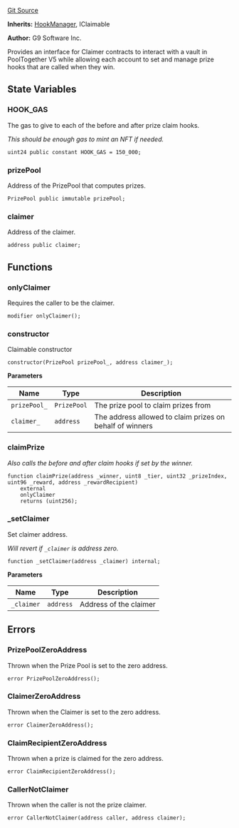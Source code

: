 [Git Source](https://github.com/GenerationSoftware/pt-v5-vault/blob/20fa85c88da69db10b7e4f1a2b1d9cc5b6bca536/src/abstract/Claimable.sol)

**Inherits:**
[HookManager](./HookManager), IClaimable

**Author:**
G9 Software Inc.

Provides an interface for Claimer contracts to interact with a vault in PoolTogether
V5 while allowing each account to set and manage prize hooks that are called when they win.


## State Variables
### HOOK_GAS
The gas to give to each of the before and after prize claim hooks.

*This should be enough gas to mint an NFT if needed.*


```solidity
uint24 public constant HOOK_GAS = 150_000;
```


### prizePool
Address of the PrizePool that computes prizes.


```solidity
PrizePool public immutable prizePool;
```


### claimer
Address of the claimer.


```solidity
address public claimer;
```


## Functions
### onlyClaimer

Requires the caller to be the claimer.


```solidity
modifier onlyClaimer();
```

### constructor

Claimable constructor


```solidity
constructor(PrizePool prizePool_, address claimer_);
```
**Parameters**

|Name|Type|Description|
|----|----|-----------|
|`prizePool_`|`PrizePool`|The prize pool to claim prizes from|
|`claimer_`|`address`|The address allowed to claim prizes on behalf of winners|


### claimPrize

*Also calls the before and after claim hooks if set by the winner.*


```solidity
function claimPrize(address _winner, uint8 _tier, uint32 _prizeIndex, uint96 _reward, address _rewardRecipient)
    external
    onlyClaimer
    returns (uint256);
```

### _setClaimer

Set claimer address.

*Will revert if `_claimer` is address zero.*


```solidity
function _setClaimer(address _claimer) internal;
```
**Parameters**

|Name|Type|Description|
|----|----|-----------|
|`_claimer`|`address`|Address of the claimer|


## Errors
### PrizePoolZeroAddress
Thrown when the Prize Pool is set to the zero address.


```solidity
error PrizePoolZeroAddress();
```

### ClaimerZeroAddress
Thrown when the Claimer is set to the zero address.


```solidity
error ClaimerZeroAddress();
```

### ClaimRecipientZeroAddress
Thrown when a prize is claimed for the zero address.


```solidity
error ClaimRecipientZeroAddress();
```

### CallerNotClaimer
Thrown when the caller is not the prize claimer.


```solidity
error CallerNotClaimer(address caller, address claimer);
```

